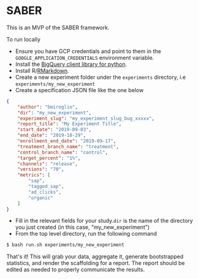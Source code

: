 # SABER

This is an MVP of the SABER framework.

To run locally

* Ensure you have GCP credentials and point to them in the `GOOGLE_APPLICATION_CREDENTIALS` environment variable.
* Install the [BigQuery client library for python](https://cloud.google.com/bigquery/docs/reference/libraries#client-libraries-install-python).
* Install R/[RMarkdown](https://bookdown.org/yihui/rmarkdown/installation.html).
* Create a new experiment folder under the `experiments` directory, i.e `experiments/my_new_experiment`
* Create a specification JSON file like the one below

```json
{
	"author": "bmiroglio",
	"dir": "my_new_experiment",
	"experiment_slug": "my_experiment_slug_bug_xxxxx",
	"report_title": "My Experiment Title",
	"start_date": "2019-09-03",
	"end_date": "2019-10-29",
	"enrollment_end_date": "2019-09-17",
	"treatment_branch_name": "treatment",
	"control_branch_name": "control",
	"target_percent": "1%",
	"channels": "release",
	"versions": "70",
	"metrics": [
		"sap",
		"tagged_sap",
		"ad_clicks",
		"organic"
	]
}
```

* Fill in the relevant fields for your study.`dir` is the name of the directory you just created (in this case, "my_new_experiment")
* From the top level directory, run the following command

```bash
$ bash run.sh experiments/my_new_experiment
```

That's it! This will grab your data, aggregate it, generate bootstrapped statistics, and render the scaffolding for a report. The report should be edited as needed to properly communicate the results. 
